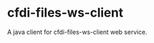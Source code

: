 cfdi-files-ws-client
====================

A java client for cfdi-files-ws-client web service.





